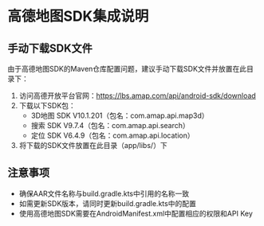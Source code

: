 # 高德地图SDK集成说明

## 手动下载SDK文件

由于高德地图SDK的Maven仓库配置问题，建议手动下载SDK文件并放置在此目录下：

1. 访问高德开放平台官网：https://lbs.amap.com/api/android-sdk/download
2. 下载以下SDK包：
   - 3D地图 SDK V10.1.201（包名：com.amap.api.map3d）
   - 搜索 SDK V9.7.4（包名：com.amap.api.search）
   - 定位 SDK V6.4.9（包名：com.amap.api.location）
3. 将下载的SDK文件放置在此目录（app/libs/）下

## 注意事项

- 确保AAR文件名称与build.gradle.kts中引用的名称一致
- 如需更新SDK版本，请同时更新build.gradle.kts中的配置
- 使用高德地图SDK需要在AndroidManifest.xml中配置相应的权限和API Key